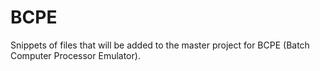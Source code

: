 # BCPE
Snippets of files that will be added to the master project for BCPE (Batch Computer Processor Emulator).
